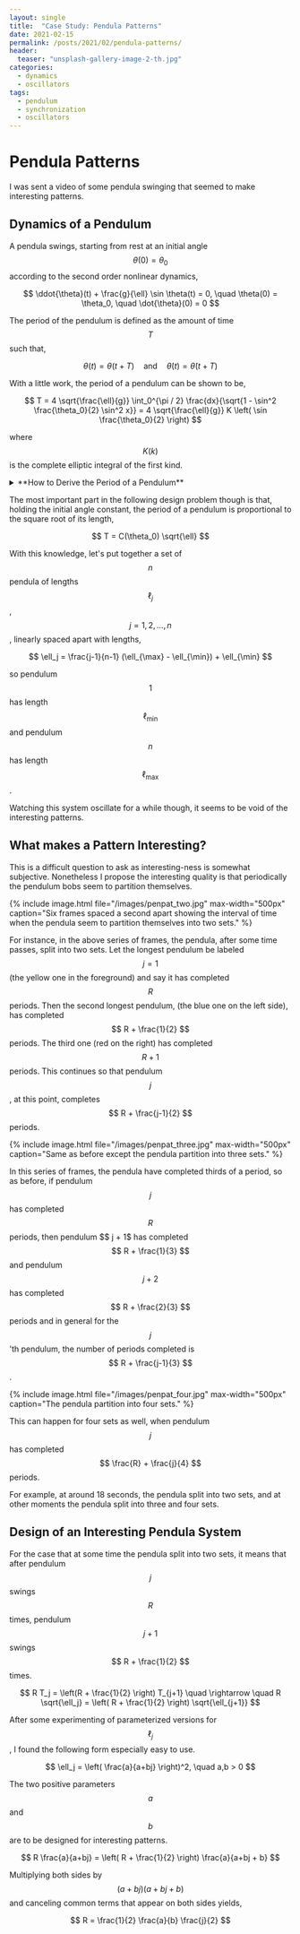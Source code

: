 ```yaml
---
layout: single
title:  "Case Study: Pendula Patterns"
date: 2021-02-15
permalink: /posts/2021/02/pendula-patterns/
header:
  teaser: "unsplash-gallery-image-2-th.jpg"
categories: 
  - dynamics
  - oscillators
tags:
  - pendulum
  - synchronization
  - oscillators
---
```


# Pendula Patterns

I was sent a video of some pendula swinging that seemed to make interesting patterns.

## Dynamics of a Pendulum

A pendula swings, starting from rest at an initial angle $$ \theta(0) = \theta_0 $$ according to the second order nonlinear dynamics,

$$
  \ddot{\theta}(t) + \frac{g}{\ell} \sin \theta(t) = 0, \quad \theta(0) = \theta_0, \quad \dot{\theta}(0) = 0
$$

The period of the pendulum is defined as the amount of time $$ T $$ such that,

$$
  \theta(t) = \theta(t+T) \quad \text{and} \quad \dot{\theta}(t) = \dot{\theta}(t+T)
$$

With a little work, the period of a pendulum can be shown to be,

$$
  T = 4 \sqrt{\frac{\ell}{g}} \int_0^{\pi / 2} \frac{dx}{\sqrt{1 - \sin^2 \frac{\theta_0}{2} \sin^2 x}} = 4 \sqrt{\frac{\ell}{g}} K \left( \sin \frac{\theta_0}{2} \right)
$$

where $$ K(k) $$ is the complete elliptic integral of the first kind.

<details>
  <summary>**How to Derive the Period of a Pendulum**</summary>
  To derive the period we first use an order reduction technique, and then use the method of separation.
  First, multiply the dynamical equation by the angular velocity.
  
  $$
    \dot{\theta}(t) \ddot{\theta}(t) + \frac{g}{\ell} \dot{\theta}(t) \sin \theta(t) = 0
  $$
  
  Extract a time derivative from both terms,
  
  $$
    \frac{d}{dt} \left[ \frac{1}{2} \dot{\theta}^2(t) - \frac{g}{\ell} \cos \theta(t) \right] = 0
  $$
  
  As the time derivative of this expression is zero, then what is being differentiated is constant.
  
  $$
    \frac{1}{2} \dot{\theta}^2(t) - \frac{g}{\ell} \cos \theta(t) = c_1
  $$
  
  To determine this integration constant, evaluate this expression at $$ t = 0 $$.
  
  $$
    \frac{1}{2} \dot{\theta}^2(0) - \frac{g}{\ell} \cos \theta (0) = - \frac{g}{\ell} \cos \theta_0 = c_1
  $$
  
  Applying this constant and rearranging to isolate the squared angular velocity yields,
  
  $$
    \dot{\theta}^2(t) = 2 \frac{g}{\ell} \left( \cos \theta(t) - \cos \theta_0 \right)
  $$
  
  Separating the variables yields the differential equation,
  
  $$
    dt = \frac{d\theta}{\sqrt{2 \frac{g}{\ell} (\cos \theta - \cos \theta_0)}}
  $$
  
  Now, pause and think about the pendulum's period.
  The period can be split into four parts,
  
  1. From \( \theta(t) = \theta_0 \) to \( \theta(t + T/4) = 0 \)
  2. to \( \theta(t + T/2) = -\theta_0 \)
  3. back to \( \theta(t + 3T/4) = 0 \)
  4. and finally back to \( \theta(t+T) = \theta_0 \).
  
  Thus, integrating over any of these intervals leads to one fourth of the period.
  To keep sign issues at bay, I choose the interval from step 3 to 4,
  
  $$
    \int_0^{T/4} dt = \frac{T}{4} = \int_0^{\theta_0} \frac{d\theta}{\sqrt{2 \frac{g}{\ell} (\cos \theta - \cos \theta_0)}} = \sqrt{\frac{\ell}{2g}} \int_0^{\theta_0} \frac{d\theta}{\sqrt{\cos \theta - \cos \theta_0}}
  $$
  
  To solve this integral, first use trigonometric identity,
  
  $$
    \cos \theta = 1 - 2 \sin^2 \frac{\theta}{2}
  $$
  
  so that the integral becomes,
  
  $$
    \begin{aligned}
    T &= 4 \sqrt{\frac{\ell}{2g}} \int_0^{\theta_0} \frac{d\theta}{\sqrt{2 \sin^2 \frac{\theta_0}{2} - 2 \sin^2 \frac{\theta}{2}}}\\
    &= \frac{2}{\sin \frac{\theta_0}{2}} \sqrt{\frac{\ell}{g}} \int_0^{\theta_0} \frac{d\theta}{\sqrt{1 - \frac{1}{\sin^2 \frac{\theta_0}{2}} \sin^2 \frac{\theta}{2}}}
    \end{aligned}
  $$
  
  Define $$ k = \sin \frac{\theta_0}{2} $$ and use the substitution $$ u = \frac{\theta}{2} $$ to put the integral in the form,
  
  $$
    T = \frac{2}{k} \sqrt{\frac{\ell}{g}} \int_0^{\frac{\theta_0}{2}} \frac{2du}{\sqrt{1 - \frac{1}{k^2} \sin^2 u}} = \frac{4}{k} \sqrt{\frac{\ell}{g}} F \left( \sin^{-1} k, \frac{1}{k} \right)
  $$
  
  where the first elliptic integral is defined as,
  
  $$
    F(\phi, r) = \int_0^{\phi} \frac{dx}{\sqrt{1-r^2 \sin^2 x}} = \int_0^{\sin \phi} \frac{dy}{\sqrt{1-y^2}\sqrt{1-r^2 y^2}}
  $$
  
  To further simplify the expression, use the identity relating the elliptic integral of the first kind to the complete elliptic integral of the first kind,
  
  $$
    \frac{1}{k} F \left( \sin^{-1} k, \frac{1}{k} \right) = K(k)
  $$
  
  which completes the derivation of the period of a simple pendulum,
  
  $$
    T = 4 \sqrt{\frac{\ell}{g}} K \left( \sin \frac{\theta_0}{2} \right)
  $$
</details>

The most important part in the following design problem though is that, holding the initial angle constant, the period of a pendulum is proportional to the square root of its length,

$$
  T = C(\theta_0) \sqrt{\ell}
$$

With this knowledge, let's put together a set of $$ n $$ pendula of lengths $$ \ell_j $$, $$ j = 1,2,\ldots,n $$, linearly spaced apart with lengths,

$$
  \ell_j = \frac{j-1}{n-1} (\ell_{\max} - \ell_{\min}) + \ell_{\min}
$$

so pendulum $$ 1 $$ has length $$ \ell_{\min} $$ and pendulum $$ n $$ has length $$ \ell_{\max} $$.

Watching this system oscillate for a while though, it seems to be void of the interesting patterns.

## What makes a Pattern Interesting?

This is a difficult question to ask as interesting-ness is somewhat subjective.
Nonetheless I propose the interesting quality is that periodically the pendulum bobs seem to partition themselves.

{%
  include image.html
  file="/images/penpat_two.jpg"
  max-width="500px"
  caption="Six frames spaced a second apart showing the interval of time when the pendula seem to partition themselves into two sets."
%}

For instance, in the above series of frames, the pendula, after some time passes, split into two sets.
Let the longest pendulum be labeled $$ j = 1 $$ (the yellow one in the foreground) and say it has completed $$ R $$ periods.
Then the second longest pendulum, (the blue one on the left side), has completed $$ R + \frac{1}{2} $$ periods.
The third one (red on the right) has completed $$ R + 1 $$ periods.
This continues so that pendulum $$ j $$, at this point, completes $$ R + \frac{j-1}{2} $$ periods.

{%
  include image.html
  file="/images/penpat_three.jpg"
  max-width="500px"
  caption="Same as before except the pendula partition into three sets."
%}

In this series of frames, the pendula have completed thirds of a period, so as before, if pendulum $$ j $$ has completed $$ R $$ periods, then pendulum $$ j + 1$ has completed $$ R + \frac{1}{3} $$ and pendulum $$ j + 2 $$ has completed $$ R + \frac{2}{3} $$ periods and in general for the $$ j $$'th pendulum, the number of periods completed is $$ R + \frac{j-1}{3} $$.

{%
  include image.html
  file="/images/penpat_four.jpg"
  max-width="500px"
  caption="The pendula partition into four sets."
%}

This can happen for four sets as well, when pendulum $$ j $$ has completed $$ \frac{R} + \frac{j}{4} $$ periods.


For example, at around 18 seconds, the pendula split into two sets, and at other moments the pendula split into three and four sets.

## Design of an Interesting Pendula System

For the case that at some time the pendula split into two sets, it means that after pendulum $$ j $$ swings $$ R $$ times, pendulum $$ j + 1 $$ swings $$ R + \frac{1}{2} $$ times.

$$
  R T_j = \left(R + \frac{1}{2} \right) T_{j+1} \quad \rightarrow \quad R \sqrt{\ell_j} = \left( R + \frac{1}{2} \right) \sqrt{\ell_{j+1}}
$$

After some experimenting of parameterized versions for $$ \ell_j $$, I found the following form especially easy to use.

$$
  \ell_j = \left( \frac{a}{a+bj} \right)^2, \quad a,b > 0
$$

The two positive parameters $$ a $$ and $$ b $$ are to be designed for interesting patterns.

$$
  R \frac{a}{a+bj} = \left( R + \frac{1}{2} \right) \frac{a}{a+bj + b}
$$

Multiplying both sides by $$ (a+bj)(a+bj+b) $$ and canceling common terms that appear on both sides yields,

$$
  R = \frac{1}{2} \frac{a}{b} \frac{j}{2}
$$
